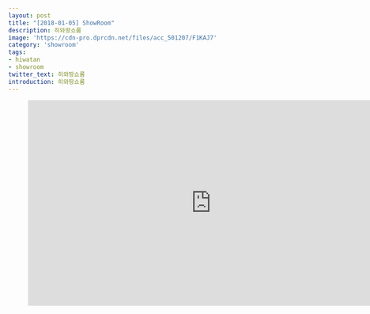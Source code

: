 ```yaml
---
layout: post
title: "[2018-01-05] ShowRoom"
description: 히와땅쇼룸
image: 'https://cdn-pro.dprcdn.net/files/acc_501207/F1KAJ7'
category: 'showroom'
tags:
- hiwatan
- showroom
twitter_text: 히와땅쇼룸
introduction: 히와땅쇼룸
---
```

<figure class="video_container">
<iframe width="740" height="416" src="https://serviceapi.nmv.naver.com/flash/convertIframeTag.nhn?vid=3580F933246876B818F4DA0B300A64198F86&outKey=V123fc07294fd0241a786b915120ecaa4c9cfbbbe6cbb76625105b915120ecaa4c9cf" frameborder="no" scrolling="no" webkitallowfullscreen mozallowfullscreen allowfullscreen></iframe>
</figure>
